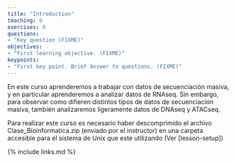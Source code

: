 ```yaml
---
title: "Introduction"
teaching: 0
exercises: 0
questions:
- "Key question (FIXME)"
objectives:
- "First learning objective. (FIXME)"
keypoints:
- "First key point. Brief Answer to questions. (FIXME)"
---
```

En este curso aprenderemos a trabajar con datos de secuenciación masiva, y en particular aprenderemos a analizar datos de RNAseq.
Sin embargo, para observar como difieren distintos tipos de datos de secuenciación masiva, también analizaremos ligeramente datos de DNAseq y ATACseq.

Para realizar este curso es necesario haber descomprimido el archivo Clase_Bioinformatica.zip (enviado por el instructor) en una carpeta accesible para el sistema de Unix que este utilizando (Ver [lesson-setup])


{% include links.md %}

